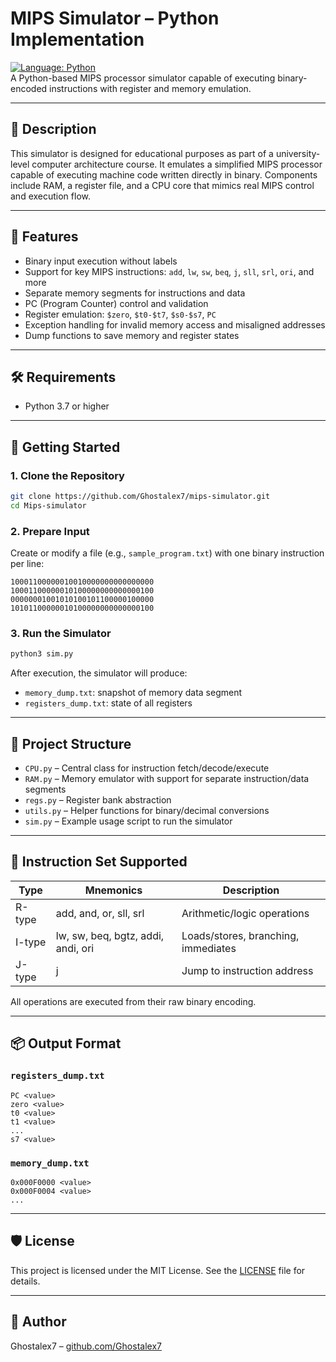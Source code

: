 # MIPS Simulator – Python Implementation

[![Language: Python](https://img.shields.io/badge/language-python-blue.svg)](https://www.python.org/)  
A Python-based MIPS processor simulator capable of executing binary-encoded instructions with register and memory emulation.

---

## 📘 Description
This simulator is designed for educational purposes as part of a university-level computer architecture course. It emulates a simplified MIPS processor capable of executing machine code written directly in binary. Components include RAM, a register file, and a CPU core that mimics real MIPS control and execution flow.

---

## 🔧 Features
- Binary input execution without labels
- Support for key MIPS instructions: `add`, `lw`, `sw`, `beq`, `j`, `sll`, `srl`, `ori`, and more
- Separate memory segments for instructions and data
- PC (Program Counter) control and validation
- Register emulation: `$zero`, `$t0-$t7`, `$s0-$s7`, `PC`
- Exception handling for invalid memory access and misaligned addresses
- Dump functions to save memory and register states

---

## 🛠 Requirements
- Python 3.7 or higher

---

## 🚀 Getting Started

### 1. Clone the Repository
```bash
git clone https://github.com/Ghostalex7/mips-simulator.git
cd Mips-simulator
```

### 2. Prepare Input
Create or modify a file (e.g., `sample_program.txt`) with one binary instruction per line:
```
10001100000010010000000000000000
10001100000010100000000000000100
00000001001010100101100000100000
10101100000010100000000000000100
```

### 3. Run the Simulator
```bash
python3 sim.py 
```
After execution, the simulator will produce:
- `memory_dump.txt`: snapshot of memory data segment
- `registers_dump.txt`: state of all registers

---

## 📂 Project Structure
- `CPU.py` – Central class for instruction fetch/decode/execute
- `RAM.py` – Memory emulator with support for separate instruction/data segments
- `regs.py` – Register bank abstraction
- `utils.py` – Helper functions for binary/decimal conversions
- `sim.py` – Example usage script to run the simulator

---

## 💾 Instruction Set Supported
| Type    | Mnemonics         | Description                                |
|---------|-------------------|--------------------------------------------|
| R-type  | add, and, or, sll, srl | Arithmetic/logic operations              |
| I-type  | lw, sw, beq, bgtz, addi, andi, ori | Loads/stores, branching, immediates |
| J-type  | j                 | Jump to instruction address                |

All operations are executed from their raw binary encoding.

---

## 📦 Output Format
### `registers_dump.txt`
```
PC <value>
zero <value>
t0 <value>
t1 <value>
...
s7 <value>
```

### `memory_dump.txt`
```
0x000F0000 <value>
0x000F0004 <value>
...
```

---

## 🛡 License
This project is licensed under the MIT License. See the [LICENSE](LICENSE) file for details.

---

## 👤 Author
Ghostalex7 – [github.com/Ghostalex7](https://github.com/Ghostalex7)
